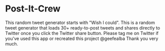 # Post-It-Crew
This random tweet generator starts with "Wish I could".
This is a random tweet generator that loads 30+ ready-to-post tweets and shares directly to Twitter once you click 
the Twitter share button. Please tag me on Twitter if you've used this app or recreated this project @geefealba
Thank you very much.
